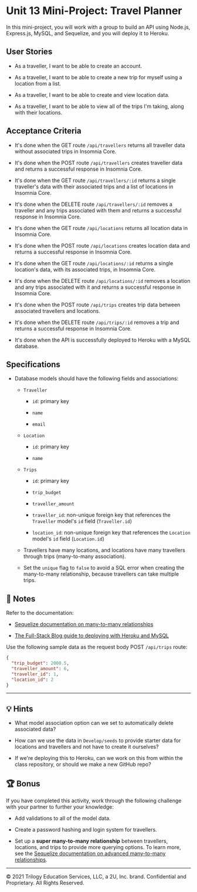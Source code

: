# Unit 13 Mini-Project: Travel Planner

In this mini-project, you will work with a group to build an API using Node.js, Express.js, MySQL, and Sequelize, and you will deploy it to Heroku.

## User Stories

- As a traveller, I want to be able to create an account.

- As a traveller, I want to be able to create a new trip for myself using a location from a list.

- As a traveller, I want to be able to create and view location data.

- As a traveller, I want to be able to view all of the trips I'm taking, along with their locations.

## Acceptance Criteria

- It's done when the GET route `/api/travellers` returns all traveller data without associated trips in Insomnia Core.

- It's done when the POST route `/api/travellers` creates traveller data and returns a successful response in Insomnia Core.

- It's done when the GET route `/api/travellers/:id` returns a single traveller's data with their associated trips and a list of locations in Insomnia Core.

- It's done when the DELETE route `/api/travellers/:id` removes a traveller and any trips associated with them and returns a successful response in Insomnia Core.

- It's done when the GET route `/api/locations` returns all location data in Insomnia Core.

- It's done when the POST route `/api/locations` creates location data and returns a successful response in Insomnia Core.

- It's done when the GET route `/api/locations/:id` returns a single location's data, with its associated trips, in Insomnia Core.

- It's done when the DELETE route `/api/locations/:id` removes a location and any trips associated with it and returns a successful response in Insomnia Core.

- It's done when the POST route `/api/trips` creates trip data between associated travellers and locations.

- It's done when the DELETE route `/api/trips/:id` removes a trip and returns a successful response in Insomnia Core.

- It's done when the API is successfully deployed to Heroku with a MySQL database.

## Specifications

- Database models should have the following fields and associations:

  - `Traveller`

    - `id`: primary key

    - `name`
    - `email`

  - `Location`

    - `id`: primary key

    - `name`

  - `Trips`

    - `id`: primary key

    - `trip_budget`
    - `traveller_amount`
    - `traveller_id`: non-unique foreign key that references the `Traveller` model's `id` field (`Traveller.id`)

    - `location_id`: non-unique foreign key that references the `Location` model's `id` field (`Location.id`)

  - Travellers have many locations, and locations have many travellers through trips (many-to-many association).

  - Set the `unique` flag to `false` to avoid a SQL error when creating the many-to-many relationship, because travellers can take multiple trips.

## 📝 Notes

Refer to the documentation:

- [Sequelize documentation on many-to-many relationships](https://sequelize.org/master/manual/assocs.html#many-to-many-relationships)

- [The Full-Stack Blog guide to deploying with Heroku and MySQL](https://coding-boot-camp.github.io/full-stack/heroku/deploy-with-heroku-and-mysql)

Use the following sample data as the request body POST `/api/trips` route:

```json
{
  "trip_budget": 2000.5,
  "traveller_amount": 6,
  "traveller_id": 1,
  "location_id": 2
}
```

---

## 💡 Hints

- What model association option can we set to automatically delete associated data?

- How can we use the data in `Develop/seeds` to provide starter data for locations and travellers and not have to create it ourselves?

- If we're deploying this to Heroku, can we work on this from within the class repository, or should we make a new GitHub repo?

## 🏆 Bonus

If you have completed this activity, work through the following challenge with your partner to further your knowledge:

- Add validations to all of the model data.

- Create a password hashing and login system for travellers.

- Set up a **super many-to-many relationship** between travellers, locations, and trips to provide more querying options. To learn more, see the [Sequelize documentation on advanced many-to-many relationships](https://sequelize.org/master/manual/advanced-many-to-many.html).

---

© 2021 Trilogy Education Services, LLC, a 2U, Inc. brand. Confidential and Proprietary. All Rights Reserved.
